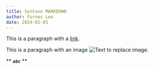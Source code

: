 ```yaml
---
title: Syntaxe MARKDOWN
author: Fornes Leo
date: 2024-01-01
---
```



This is a paragraph with a [link](https://www.youtube.com/watch?v=dQw4w9WgXcQ&ab_channel=RickAstley).

This is a paragraph with an image ![Text to replace image](https://cdn-images-1.medium.com/max/697/1*tsHrUKwQXG1YZX0l957ISw.png).


** ***`abc`*** **


